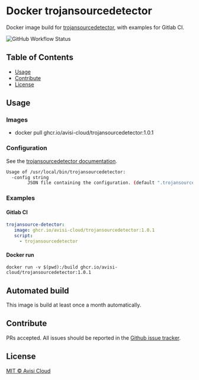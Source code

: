 # Docker trojansourcedetector

Docker image build for [trojansourcedetector](https://github.com/haveyoudebuggedit/trojansourcedetector), with examples for Gitlab CI.

![GitHub Workflow Status](https://img.shields.io/github/workflow/status/avisi-cloud/trojansourcedetector/release)

## Table of Contents

- [Usage](#usage)
- [Contribute](#contribute)
- [License](#license)

## Usage

### Images

- docker pull ghcr.io/avisi-cloud/trojansourcedetector:1.0.1

### Configuration

See the [trojansourcedetector documentation](https://github.com/haveyoudebuggedit/trojansourcedetector).

```bash
Usage of /usr/local/bin/trojansourcedetector:
  -config string
        JSON file containing the configuration. (default ".trojansourcedetector.json")
```

### Examples

#### Gitlab CI

```yaml
trojansource-detector:
   image: ghcr.io/avisi-cloud/trojansourcedetector:1.0.1
   script:
     - trojansourcedetector
```

#### Docker run

```shell
docker run -v $(pwd):/build ghcr.io/avisi-cloud/trojansourcedetector:1.0.1 
```

## Automated build

This image is build at least once a month automatically.

## Contribute

PRs accepted. All issues should be reported in the [Github issue tracker](https://github.com/avisi-cloud/trojansourcedetector/issues).

## License

[MIT © Avisi Cloud](LICENSE)

